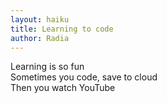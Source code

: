 ```yaml
---
layout: haiku
title: Learning to code
author: Radia
---
```


Learning is so fun<br>
Sometimes you code, save to cloud<br>
Then you watch YouTube<br>